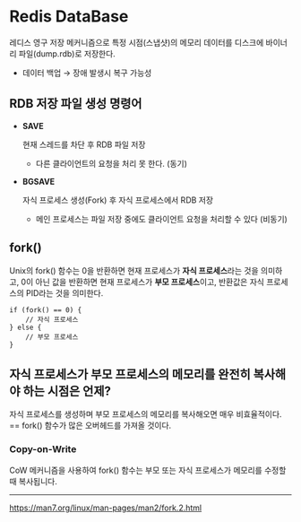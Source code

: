# Redis DataBase

레디스 영구 저장 메커니즘으로 특정 시점(스냅샷)의 메모리 데이터를 디스크에 바이너리 파일(dump.rdb)로 저장한다.

- 데이터 백업 → 장애 발생시 복구 가능성

## RDB 저장 파일 생성 명령어

- **SAVE**
  
    현재 스레드를 차단 후 RDB 파일 저장
  - 다른 클라이언트의 요청을 처리 못 한다. (동기)


- **BGSAVE**

    자식 프로세스 생성(Fork) 후 자식 프로세스에서 RDB 저장 
  - 메인 프로세스는 파일 저장 중에도 클라이언트 요청을 처리할 수 있다 (비동기)

## fork()

Unix의 fork() 함수는 0을 반환하면 현재 프로세스가 **자식 프로세스**라는 것을 의미하고, 0이 아닌 값을 반환하면 현재 프로세스가 **부모 프로세스**이고, 반환값은 자식 프로세스의 PID라는 것을 의미한다.

```
if (fork() == 0) {
    // 자식 프로세스
} else {
    // 부모 프로세스
}
```

## 자식 프로세스가 부모 프로세스의 메모리를 완전히 복사해야 하는 시점은 언제?

자식 프로세스를 생성하며 부모 프로세스의 메모리를 복사해오면 매우 비효율적이다. == fork() 함수가 많은 오버헤드를 가져올 것이다.

### Copy-on-Write

CoW 메커니즘을 사용하여 fork() 함수는 부모 또는 자식 프로세스가 메모리를 수정할 때 복사됩니다. 

---

https://man7.org/linux/man-pages/man2/fork.2.html